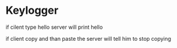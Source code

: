 
# Keylogger

if cilent type hello server will print hello

if client copy and than paste the server will tell him to stop copying

